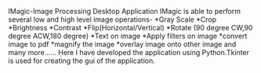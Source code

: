 IMagic-Image Processing Desktop Application
IMagic is able to perform several low and high level image operations-
*Gray Scale
*Crop
*Brightness
*Contrast
*Flip(Horizontal/Vertical)
*Rotate (90 degree CW,90 degree ACW,180 degree)
*Text on image
*Apply filters on image
*convert image to pdf
*magnify the image
*overlay image onto other image
and many more......
Ḥere I have developed the application using Python.Tkinter is used for creating the gui of the application.
